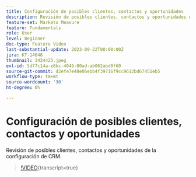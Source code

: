 ```yaml
---
title: Configuración de posibles clientes, contactos y oportunidades
description: Revisión de posibles clientes, contactos y oportunidades de la configuración de CRM.
feature-set: Marketo Measure
feature: Fundamentals
role: User
level: Beginner
doc-type: Feature Video
last-substantial-update: 2023-09-22T00:00:00Z
jira: KT-14048
thumbnail: 3424425.jpeg
exl-id: 5d77c14a-e8bc-4046-80ad-ab062abd0f60
source-git-commit: d2efe7e48e06ebb4f39716f9cc9612bd67451eb5
workflow-type: tm+mt
source-wordcount: '30'
ht-degree: 0%

---
```


# Configuración de posibles clientes, contactos y oportunidades

Revisión de posibles clientes, contactos y oportunidades de la configuración de CRM.

>[!VIDEO](https://video.tv.adobe.com/v/3453722/?learn=on&captions=spa){transcript=true}
